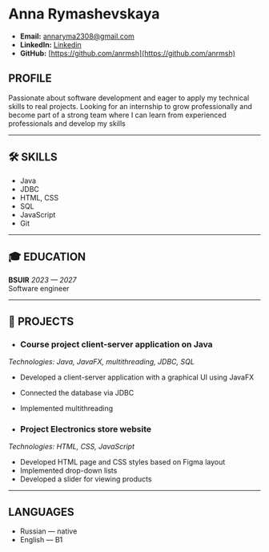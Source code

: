 # Anna Rymashevskaya
  
* **Email:** annaryma2308@gmail.com 
* **LinkedIn:** [Linkedin](https://www.linkedin.com/in/%D0%B0%D0%BD%D0%BD%D0%B0-%D1%80-17a86b340/)  
* **GitHub:** [https://github.com/anrmsh](https://github.com/anrmsh)



## PROFILE
Passionate about software development and eager to apply my technical skills to real projects. Looking for an internship to grow professionally and become part of a strong team where I can learn from experienced professionals and develop my skills

---

## 🛠️ SKILLS
* Java  
* JDBC
* HTML, CSS  
* SQL 
* JavaScript 
* Git

---

## 🎓 EDUCATION

**BSUIR** _2023 — 2027_  
Software engineer

---

## 💼 PROJECTS

* ### **Course project client-server application on Java** 
*Technologies: Java, JavaFX, multithreading, JDBC, SQL*
* Developed a client-server application with a graphical UI using JavaFX
* Connected the database via JDBC
* Implemented multithreading

* ### **Project Electronics store website**
*Technologies: HTML, CSS, JavaScript*
* Developed HTML page and CSS styles based on Figma layout
* Implemented drop-down lists
* Developed a slider for viewing products

---

## LANGUAGES
* Russian — native  
* English — B1 



